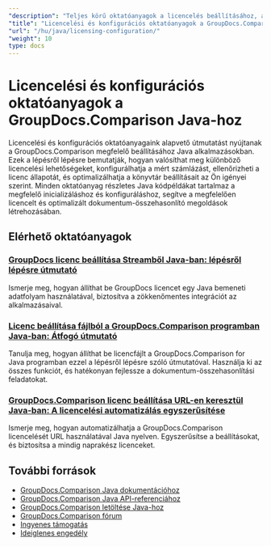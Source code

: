 ```yaml
---
"description": "Teljes körű oktatóanyagok a licencelés beállításához, a mért licenceléshez és a GroupDocs.Comparison Java-hoz való konfigurálásához."
"title": "Licencelési és konfigurációs oktatóanyagok a GroupDocs.Comparison Java-hoz"
"url": "/hu/java/licensing-configuration/"
"weight": 10
type: docs
---
```

# Licencelési és konfigurációs oktatóanyagok a GroupDocs.Comparison Java-hoz

Licencelési és konfigurációs oktatóanyagaink alapvető útmutatást nyújtanak a GroupDocs.Comparison megfelelő beállításához Java alkalmazásokban. Ezek a lépésről lépésre bemutatják, hogyan valósíthat meg különböző licencelési lehetőségeket, konfigurálhatja a mért számlázást, ellenőrizheti a licenc állapotát, és optimalizálhatja a könyvtár beállításait az Ön igényei szerint. Minden oktatóanyag részletes Java kódpéldákat tartalmaz a megfelelő inicializáláshoz és konfiguráláshoz, segítve a megfelelően licencelt és optimalizált dokumentum-összehasonlító megoldások létrehozásában.

## Elérhető oktatóanyagok

### [GroupDocs licenc beállítása Streamből Java-ban: lépésről lépésre útmutató](./set-groupdocs-license-stream-java-guide/)
Ismerje meg, hogyan állíthat be GroupDocs licencet egy Java bemeneti adatfolyam használatával, biztosítva a zökkenőmentes integrációt az alkalmazásaival.

### [Licenc beállítása fájlból a GroupDocs.Comparison programban Java-ban: Átfogó útmutató](./groupdocs-comparison-license-setup-java/)
Tanulja meg, hogyan állíthat be licencfájlt a GroupDocs.Comparison for Java programban ezzel a lépésről lépésre szóló útmutatóval. Használja ki az összes funkciót, és hatékonyan fejlessze a dokumentum-összehasonlítási feladatokat.

### [GroupDocs.Comparison licenc beállítása URL-en keresztül Java-ban: A licencelési automatizálás egyszerűsítése](./set-groupdocs-comparison-license-url-java/)
Ismerje meg, hogyan automatizálhatja a GroupDocs.Comparison licencelését URL használatával Java nyelven. Egyszerűsítse a beállításokat, és biztosítsa a mindig naprakész licenceket.

## További források

- [GroupDocs.Comparison Java dokumentációhoz](https://docs.groupdocs.com/comparison/java/)
- [GroupDocs.Comparison Java API-referenciához](https://reference.groupdocs.com/comparison/java/)
- [GroupDocs.Comparison letöltése Java-hoz](https://releases.groupdocs.com/comparison/java/)
- [GroupDocs.Comparison fórum](https://forum.groupdocs.com/c/comparison)
- [Ingyenes támogatás](https://forum.groupdocs.com/)
- [Ideiglenes engedély](https://purchase.groupdocs.com/temporary-license/)